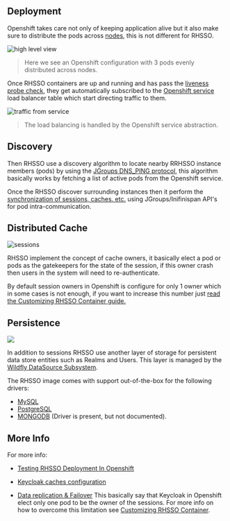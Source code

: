 ## Deployment

Openshift takes care not only of keeping application alive but it also make sure to distribute the pods across [nodes](https://docs.openshift.com/enterprise/3.0/architecture/infrastructure_components/kubernetes_infrastructure.html#node), this is not different for RHSSO.

![high level view](https://github.com/cesarvr/keycloak-examples/blob/master/docs/scaling-pod-up.png?raw=true)

> Here we see an Openshift configuration with 3 pods evenly distributed across nodes.

Once RHSSO containers are up and running and has pass the [liveness probe check](), they get automatically subscribed to the [Openshift service](https://docs.openshift.com/enterprise/3.0/architecture/core_concepts/pods_and_services.html#services) load balancer table which start directing traffic to them.

![traffic from service](https://github.com/cesarvr/keycloak-examples/blob/master/docs/service-dns.png?raw=true)

> The load balancing is handled by the Openshift service abstraction.  

## Discovery

Then RHSSO use a discovery algorithm to locate nearby RRHSSO instance members (pods) by using the [JGroups DNS_PING protocol](http://www.jgroups.org/manual4/index.html#_dns_ping), this algorithm basically works by fetching a list of active pods from the Openshift service.

Once the RHSSO discover surrounding instances then it perform the [synchronization of sessions, caches. etc.](https://www.keycloak.org/docs/3.0/server_installation/topics/cache.html) using JGroups/Inifinispan API's for pod intra-communication.

## Distributed Cache

![sessions](https://github.com/cesarvr/keycloak-examples/blob/master/docs/sessions.png?raw=true)

RHSSO implement the concept of cache owners, it basically elect a pod or pods as the gatekeepers for the state of the session, if this owner crash then users in the system will need to re-authenticate.

By default session owners in Openshift is configure for only 1 owner which in some cases is not enough, if you want to increase this number just [read the Customizing RHSSO Container guide.](https://github.com/cesarvr/keycloak-examples/tree/master/modifying-keycloak-cfg#customizing-rhsso-container)


## Persistence

![](https://github.com/cesarvr/keycloak-examples/blob/master/docs/persistence.png?raw=true)

In addition to sessions RHSSO use another layer of storage for persistent data store entities such as Realms and Users. This layer is managed by the [Wildfly DataSource Subsystem](https://docs.jboss.org/author/display/WFLY10/DataSource+configuration).

The RHSSO image comes with support out-of-the-box for the following drivers:
 - [MySQL](https://access.redhat.com/documentation/en-us/red_hat_single_sign-on/7.2/html/server_installation_and_configuration_guide/database-1#database_configuration)
 - [PostgreSQL](https://www.postgresql.org/)
 - [MONGODB](https://www.mongodb.com/) (Driver is present, but not documented).


## More Info

For more info:

- [Testing RHSSO Deployment In Openshift](https://github.com/cesarvr/keycloak-examples/tree/master/robot)

- [Keycloak caches configuration](https://www.keycloak.org/docs/3.0/server_installation/topics/cache.html)
- [Data replication & Failover](https://www.keycloak.org/docs/3.0/server_installation/topics/cache/replication.html) This basically say that Keycloak in Openshift elect only one pod to be the owner of the sessions. For more info on how to overcome this limitation see [Customizing RHSSO Container](https://github.com/cesarvr/keycloak-examples/tree/master/modifying-keycloak-cfg).
